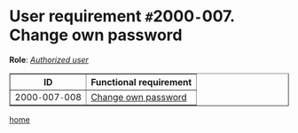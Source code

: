 <h1>User requirement <code>#</code>2000<code>-</code>007. Change own password</h1>
<p><strong>Role</strong>: <em><a href='R2000.md'>Authorized user</a></em></p>
<table border='1'>
<tr><th>ID</th><th>Functional requirement</th></tr>
<tr><td>2000<code>-</code>007<code>-</code>008</td><td><a href='FR2000007008.md'>Change own password</a></td></tr>
</table>
<p><a href='index.md'>home</a></p>